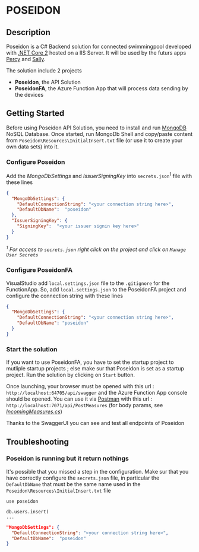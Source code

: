 ﻿# POSEIDON

## Description
Poseidon is a C# Backend solution for connected swimmingpool developed with [.NET Core 2](https://github.com/dotnet/core/blob/master/release-notes/download-archives/2.0.0-download.md) hosted on a IIS Server. It will be used by the futurs apps [Percy]() and [Sally]().

The solution include 2 projects
* **Poseidon**, the API Solution
* **PoseidonFA**, the Azure Function App that will process data sending by the devices


## Getting Started
Before using Poseidon API Solution, you need to install and run [MongoDB](https://docs.mongodb.com/v3.0/tutorial/install-mongodb-on-windows/) NoSQL Database. Once started, run MongoDb Shell and copy/paste content from `Poseidon\Resources\InitialInsert.txt` file (or use it to create your own data sets) into it.

### Configure Poseidon
Add the *MongoDbSettings* and *IssuerSigningKey* into `secrets.json`<sup>1</sup> file with these lines
```json
{
  "MongoDbSettings": {
    "DefaultConnectionString": "<your connection string here>",
    "DefaultDbName":  "poseidon"
  },
  "IssuerSigningKey": {
    "SigningKey":  "<your issuer signin key here>"
  }
}
```
*<sup>1</sup> For access to `secrets.json` right click on the project and click on `Manage User Secrets`*

### Configure PoseidonFA
VisualStudio add `local.settings.json` file to the `.gitignore` for the FunctionApp. So, add `local.settings.json` to the PoseidonFA project and configure the connection string with these lines
```json
{
  "MongoDbSettings": {
    "DefaultConnectionString": "<your connection string here>",
    "DefaultDbName": "poseidon"
  }
}
```

### Start the solution
If you want to use PoseidonFA, you have to set the startup project to mutliple startup projects ; else make sur that Poseidon is set as a startup project. Run the solution by clicking on `Start` button. 

Once launching, your browser must be opened with this url : `http://localhost:64705/api/swagger` and the Azure Function App console should be opened. You can use it via [Postman](https://www.getpostman.com/) with this url : `http://localhost:7071/api/PostMeasures` (for body params, see *[IncomingMeasures.cs](PoseidonFA/Payload/IncomingMeasures.cs)*)

Thanks to the SwaggerUI you can see and test all endpoints of Poseidon


## Troubleshooting
### Poseidon is running but it return nothings
It's possible that you missed a step in the configuration. Make sur that you have correctly configure the `secrets.json` file, in particular the `DefaultDbName` that must be the same name used in the `Poseidon\Resources\InitialInsert.txt` file
```
use poseidon
 
db.users.insert(
...
```
```json
"MongoDbSettings": {
  "DefaultConnectionString": "<your connection string here>",
  "DefaultDbName":  "poseidon"
}
```